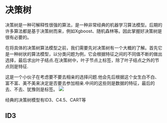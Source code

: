 # 决策树

决策树是一种可解释性很强的算法，是一种非常经典的机器学习算法模型。后期的许多算法都是基于决策树而来，例如Xgboost、随机森林等。因此掌握好决策树是很有必要的。

在将具体的决策树算法模型之前，我们需要先对决策树有一个大概的了解。首先它是一种树状的算法模型，以分类问题为例，它会根据特征之间的不同值不断的做出选择，最后求出叶子结点.在决策树中，叶子节点上标签，除了叶子结点之外的节点则是特征.

这是一个小伙子在考虑要不要去相亲的选择问题.他会先后根据这个女生白不白、富不富、美不美来决定是否要去参加相亲.中间的这些则是数据的特征，最后的去、不去、犹豫则是标签。
<image src="images/decision-tree-abc.1.png">



经典的决策树模型有ID3、C4.5、CART等

## ID3

